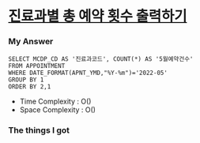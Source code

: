 # [진료과별 총 예약 횟수 출력하기](https://school.programmers.co.kr/learn/courses/30/lessons/132202)

### My Answer

```mysql
SELECT MCDP_CD AS '진료과코드', COUNT(*) AS '5월예약건수'
FROM APPOINTMENT 
WHERE DATE_FORMAT(APNT_YMD,"%Y-%m")='2022-05'
GROUP BY 1
ORDER BY 2,1
```

* Time Complexity : O()
* Space Complexity : O()



### The things I got
